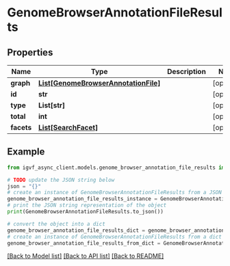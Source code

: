 # GenomeBrowserAnnotationFileResults


## Properties

Name | Type | Description | Notes
------------ | ------------- | ------------- | -------------
**graph** | [**List[GenomeBrowserAnnotationFile]**](GenomeBrowserAnnotationFile.md) |  | [optional] 
**id** | **str** |  | [optional] 
**type** | **List[str]** |  | [optional] 
**total** | **int** |  | [optional] 
**facets** | [**List[SearchFacet]**](SearchFacet.md) |  | [optional] 

## Example

```python
from igvf_async_client.models.genome_browser_annotation_file_results import GenomeBrowserAnnotationFileResults

# TODO update the JSON string below
json = "{}"
# create an instance of GenomeBrowserAnnotationFileResults from a JSON string
genome_browser_annotation_file_results_instance = GenomeBrowserAnnotationFileResults.from_json(json)
# print the JSON string representation of the object
print(GenomeBrowserAnnotationFileResults.to_json())

# convert the object into a dict
genome_browser_annotation_file_results_dict = genome_browser_annotation_file_results_instance.to_dict()
# create an instance of GenomeBrowserAnnotationFileResults from a dict
genome_browser_annotation_file_results_from_dict = GenomeBrowserAnnotationFileResults.from_dict(genome_browser_annotation_file_results_dict)
```
[[Back to Model list]](../README.md#documentation-for-models) [[Back to API list]](../README.md#documentation-for-api-endpoints) [[Back to README]](../README.md)


